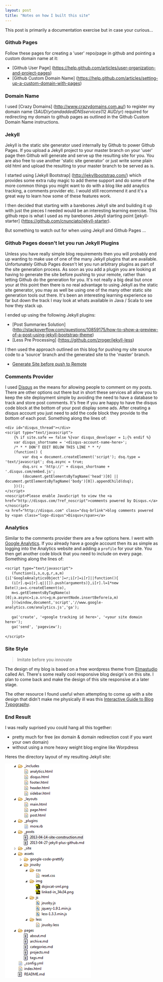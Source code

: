```yaml
---
layout: post
title: "Notes on how I built this site"
---
```


This post is primarily a documentation exercise but in case your curious...

### Github Pages

Follow these pages for creating a 'user' repo/page in github and pointing a custom domain name at it:

- [Github User Page] (https://help.github.com/articles/user-organization-and-project-pages)
- [Github Custom Domain Name] (https://help.github.com/articles/setting-up-a-custom-domain-with-pages)

### Domain Name

I used [Crazy Domains] (http://www.crazydomains.com.au/) to register my domain name ($3 AUD/yr) and added 
DNS services ($12 AUD/yr) required for redirecting my domain to github pages as outlined in the Github
Custom Domain Name instructions. 

<!--more-->

### Jekyll

Jekyll is the static site generator used internally by Github to power 
Github Pages. If you upload a Jekyll project to your master branch on your 'user' page then Github will 
generate and serve up the resulting site for you. You are also free to use another 'static site generator' 
or just write some plain old html and upload the resulting to your master branch to be served as is. 

I started using [Jekyll Bootstrap] (http://jekyllbootstrap.com/) which provides some extra ruby magic to add theme
support and do some of the more common things you might want to do with a blog like add anaytics tracking, a
comments provider etc. I would still recommend it and it's a great way to learn how some of these features work. 

I then decided that starting with a barebones Jekyll site and building it up with just the pieces I needed would
be an interesting learning exercise. This github repo is what I used as my barebones Jekyll starting point 
[jekyll-starter] (https://github.com/cnunciato/jekyll-starter).

But something to watch out for when using Jekyll and Github Pages ...

### Github Pages doesn't let you run Jekyll Plugins

Unless you have really simple blog requirements then you will probably end up wanting to make use of one of the
many Jekyll plugins that are available. Unfortunately Github Pages doesn't let you run arbitrary plugins as part
of the site generation process. As soon as you add a plugin you are looking at having to generate the site
before pushing to your remote, rather than letting Github do the generation for you. It's not really a big deal 
but once your at this point then there is no real advantage to using Jekyll as the static site generator, you may
as well be using one of the many other static site generation tools out there. It's been an interesting learning
experience so far but down the track I may look at whats available in Java / Scala to see how they stack up.

I ended up using the following Jekyll plugins:

- [Post Summaries Solution] (http://stackoverflow.com/questions/10859175/how-to-show-a-preview-of-a-post-using-jekyll-bootstrap-theme)
- [Less Pre Processing] (https://github.com/zroger/jekyll-less)
 
I then used the approach outlined on this blog for pushing my site source code to a 'source' branch and the generated
site to the 'master' branch.

- [Generate Site before push to Remote](http://arademaker.github.io/blog/2011/12/01/github-pages-jekyll-plugins.html)

### Comments Provider

I used [Disqus](https://disqus.com/) as the means for allowing people to comment on my posts. There are other options
out there but in short these services all allow you to
keep the site deployment simple by avoiding the need to have a database to track and store post comments. It's
free if you are happy to have the disqus code block at the bottom of your post display some ads. After creating
a disqus account you just need to add the code block they provide to the bottom of each post. Something along the
lines of:

    <div id="disqus_thread"></div>
    <script type="text/javascript">
        {% if site.safe == false %}var disqus_developer = 1;{% endif %}
        var disqus_shortname = '<disqus-account-name-here>'; 
        /* * * DON'T EDIT BELOW THIS LINE * * */
        (function() {
            var dsq = document.createElement('script'); dsq.type = 'text/javascript'; dsq.async = true;
            dsq.src = 'http://' + disqus_shortname + '.disqus.com/embed.js';
            (document.getElementsByTagName('head')[0] || document.getElementsByTagName('body')[0]).appendChild(dsq);
        })();
    </script>
    <noscript>Please enable JavaScript to view the <a href="http://disqus.com/?ref_noscript">comments powered by Disqus.</a></noscript>
    <a href="http://disqus.com" class="dsq-brlink">blog comments powered by <span class="logo-disqus">Disqus</span></a>

### Analytics

Similar to the comments provider there are a few options here. I went with [Google Analytics](http://www.google.com/analytics/).
If you already have a google account then its as simple as logging into the Analytics website and adding a `profile`
for your site. You then get another code block that you need to include on every page. Something along the lines of:

    <script type="text/javascript">
       (function(i,s,o,g,r,a,m){i['GoogleAnalyticsObject']=r;i[r]=i[r]||function(){
       (i[r].q=i[r].q||[]).push(arguments)},i[r].l=1*new Date();a=s.createElement(o),
       m=s.getElementsByTagName(o)[0];a.async=1;a.src=g;m.parentNode.insertBefore(a,m)
       })(window,document,'script','//www.google-analytics.com/analytics.js','ga');
        
       ga('create', '<google tracking id here>', '<your site domain here>');
       ga('send', 'pageview');
        
    </script> 

### Site Style

> Imitate before you innovate

The design of my blog is based on a free wordpress theme from [Elmastudio](http://ari.elmastudio.de/) called Ari. There's
some really cool responsive blog design's on this site. I plan to come back and make the design of this site
responsive at a later stage. 

The other resource I found useful when attempting to come up with a site design that didn't make me physically
ill was this [Interactive Guide to Blog Typography](http://kaikkonendesign.fi/typography/section/1).

### End Result

I was really suprised you could hang all this together:

* pretty much for free (ex domain & domain redirection cost if you want your own domain)
* without using a more heavy weight blog engine like Worpdress

Heres the directory layout of my resulting Jekyll site:

![Site Folder Layout](/assets/posts/img/20130414/folder-layout.png)


